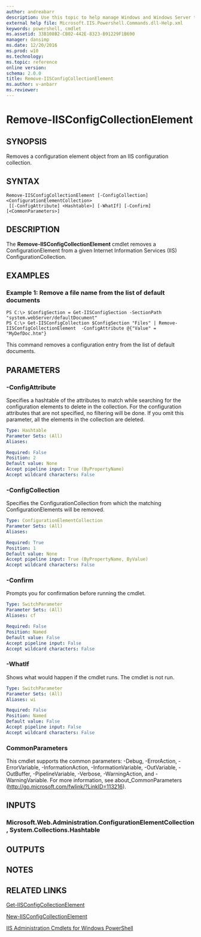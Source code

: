 ```yaml
---
author: andreabarr
description: Use this topic to help manage Windows and Windows Server technologies with Windows PowerShell.
external help file: Microsoft.IIS.Powershell.Commands.dll-Help.xml
keywords: powershell, cmdlet
ms.assetid: 33B108B2-CB02-442E-8323-B91229F1B690
manager: dansimp
ms.date: 12/20/2016
ms.prod: w10
ms.technology: 
ms.topic: reference
online version: 
schema: 2.0.0
title: Remove-IISConfigCollectionElement
ms.author: v-anbarr
ms.reviewer:
---
```


# Remove-IISConfigCollectionElement

## SYNOPSIS
Removes a configuration element object from an IIS configuration collection.

## SYNTAX

```
Remove-IISConfigCollectionElement [-ConfigCollection] <ConfigurationElementCollection>
 [[-ConfigAttribute] <Hashtable>] [-WhatIf] [-Confirm] [<CommonParameters>]
```

## DESCRIPTION
The **Remove-IISConfigCollectionElement** cmdlet removes a ConfigurationElement from a given Internet Information Services (IIS) ConfigurationCollection.

## EXAMPLES

### Example 1: Remove a file name from the list of default documents
```
PS C:\> $ConfigSection = Get-IISConfigSection -SectionPath "system.webServer/defaultDocument"
PS C:\> Get-IISConfigCollection $ConfigSection "Files" | Remove-IISConfigCollectionElement  -ConfigAttribute @{"Value" = "MyDefDoc.htm"}
```

This command removes a configuration entry from the list of default documents.

## PARAMETERS

### -ConfigAttribute
Specifies a hashtable of the attributes to match while searching for the configuration elements to delete in the collection.
For the configuration attributes that are not specified, no filtering will be done.
If you omit this parameter, all the elements in the collection are deleted.

```yaml
Type: Hashtable
Parameter Sets: (All)
Aliases: 

Required: False
Position: 2
Default value: None
Accept pipeline input: True (ByPropertyName)
Accept wildcard characters: False
```

### -ConfigCollection
Specifies the ConfigurationCollection from which the matching ConfigurationElements will be removed.

```yaml
Type: ConfigurationElementCollection
Parameter Sets: (All)
Aliases: 

Required: True
Position: 1
Default value: None
Accept pipeline input: True (ByPropertyName, ByValue)
Accept wildcard characters: False
```

### -Confirm
Prompts you for confirmation before running the cmdlet.

```yaml
Type: SwitchParameter
Parameter Sets: (All)
Aliases: cf

Required: False
Position: Named
Default value: False
Accept pipeline input: False
Accept wildcard characters: False
```

### -WhatIf
Shows what would happen if the cmdlet runs.
The cmdlet is not run.

```yaml
Type: SwitchParameter
Parameter Sets: (All)
Aliases: wi

Required: False
Position: Named
Default value: False
Accept pipeline input: False
Accept wildcard characters: False
```

### CommonParameters
This cmdlet supports the common parameters: -Debug, -ErrorAction, -ErrorVariable, -InformationAction, -InformationVariable, -OutVariable, -OutBuffer, -PipelineVariable, -Verbose, -WarningAction, and -WarningVariable. For more information, see about_CommonParameters (http://go.microsoft.com/fwlink/?LinkID=113216).

## INPUTS

### Microsoft.Web.Administration.ConfigurationElementCollection, System.Collections.Hashtable

## OUTPUTS

## NOTES

## RELATED LINKS

[Get-IISConfigCollectionElement](./Get-IISConfigCollectionElement.md)

[New-IISConfigCollectionElement](./New-IISConfigCollectionElement.md)

[IIS Administration Cmdlets for Windows PowerShell](./iisadministration.md)

